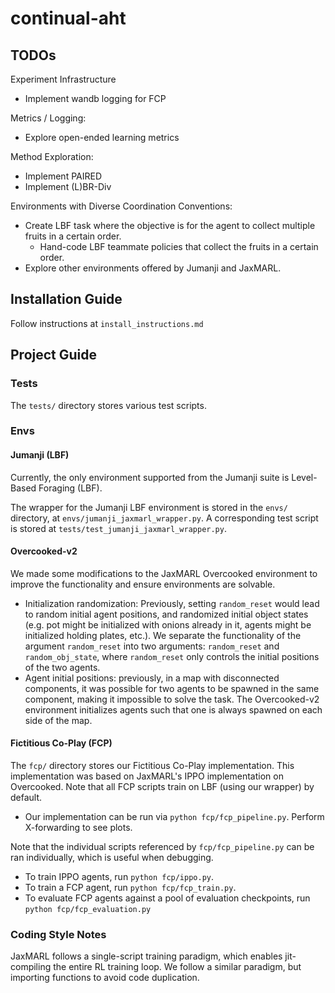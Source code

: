 # continual-aht

## TODOs

Experiment Infrastructure
- Implement wandb logging for FCP

Metrics / Logging: 
- Explore open-ended learning metrics 

Method Exploration: 
- Implement PAIRED
- Implement (L)BR-Div

Environments with Diverse Coordination Conventions: 
- Create LBF task where the objective is for the agent to collect multiple fruits in a certain order. 
    - Hand-code LBF teammate policies that collect the fruits in a certain order. 
- Explore other environments offered by Jumanji and JaxMARL.

## Installation Guide
Follow instructions at `install_instructions.md`

## Project Guide
### Tests
The `tests/` directory stores various test scripts. 

### Envs
#### Jumanji (LBF)
Currently, the only environment supported from the Jumanji suite is Level-Based Foraging (LBF).

The wrapper for the Jumanji LBF environment is stored in the `envs/` directory, at `envs/jumanji_jaxmarl_wrapper.py`. A corresponding test script is stored at `tests/test_jumanji_jaxmarl_wrapper.py`.

#### Overcooked-v2
We made some modifications to the JaxMARL Overcooked environment to improve the functionality and ensure environments are solvable.

- Initialization randomization: Previously, setting `random_reset` would lead to random initial agent positions, and randomized initial object states (e.g. pot might be initialized with onions already in it, agents might be initialized holding plates, etc.). We separate the functionality of the argument `random_reset` into two arguments: `random_reset` and `random_obj_state`, where `random_reset` only controls the initial positions of the two agents. 
- Agent initial positions: previously, in a map with disconnected components, it was possible for two agents to be spawned in the same component, making it impossible to solve the task. The Overcooked-v2 environment initializes agents such that one is always spawned on each side of the map.

#### Fictitious Co-Play (FCP)
The `fcp/` directory stores our Fictitious Co-Play implementation. This implementation was based on JaxMARL's IPPO implementation on Overcooked. Note that all FCP scripts train on LBF (using our wrapper) by default. 
- Our implementation can be run via `python fcp/fcp_pipeline.py`. Perform X-forwarding to see plots.

Note that the individual scripts referenced by `fcp/fcp_pipeline.py` can be ran individually, which is useful when debugging.
- To train IPPO agents, run `python fcp/ippo.py`. 
- To train a FCP agent, run `python fcp/fcp_train.py`. 
- To evaluate FCP agents against a pool of evaluation checkpoints, run `python fcp/fcp_evaluation.py`

### Coding Style Notes
JaxMARL follows a single-script training paradigm, which enables jit-compiling the entire RL training loop. 
We follow a similar paradigm, but importing functions to avoid code duplication. 
